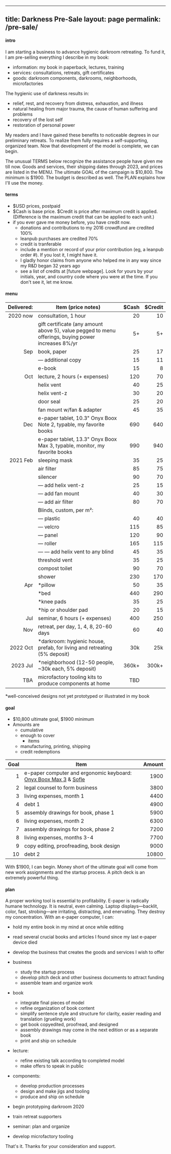 
---
title: Darkness Pre-Sale
layout: page
permalink: /pre-sale/
---

#### intro

I am starting a business to advance hygienic darkroom retreating. To fund it, I am pre-selling everything I describe in my book: 

- information: my book in paperback, lectures, training
- services: consultations, retreats, gift certificates
- goods: darkroom components, darkrooms, neighborhoods, microfactories

The hygienic use of darkness results in:

- relief, rest, and recovery from distress, exhaustion, and illness
- natural healing from major trauma, the cause of human suffering and problems
- recovery of the lost self
- restoration of personal power

My readers and I have gained these benefits to noticeable degrees in our preliminary retreats. To realize them fully requires a self-supporting, organized team. Now that development of the model is complete, we can begin.

The unusual TERMS below recognize the assistance people have given me till now. Goods and services, their shipping dates through 2023, and prices are listed in the MENU. The ultimate GOAL of the campaign is $10,800. The minimum is $1900. The budget is described as well. The PLAN explains how I'll use the money.

#### terms

- $USD prices, postpaid 
- $Cash is base price. $Credit is price after maximum credit is applied. (Difference is the maximum credit that can be applied to each unit.)
- if you ever gave me money before, you have credit now.
    - donations and contributions to my 2016 crowdfund are credited 100%
    - leanpub purchases are credited 70%
    - credit is tranferable
    - include a mention or record of your prior contribution (eg, a leanpub order #). If you lost it, I might have it.
    - I gladly honor claims from anyone who helped me in any way since my R&D began 32 years ago
    - see a list of credits at [future webpage]. Look for yours by your initials, year, and country code where you were at the time. If you don't see it, let me know.

#### menu

| Delivered: | Item (price notes)                     | $Cash | $Credit | 
| ---:| --- | ---:| ---:|
| 2020 now | consultation, 1 hour                     |   20  |   10    |
|          | gift certificate (any amount above 5), value pegged to menu offerings, buying power increases 8%/yr | 5+ | 5+ |
|      Sep | book, paper                              |   25  |   17    |
|          | — additional copy                        |   15  |   11    |
|          | e-book                                   |   15  |    8    |
|      Oct | lecture, 2 hours (+ expenses)            |  120  |   70    |
|          | helix vent                               |   40  |   25    |
|          | helix vent-z                             |   30  |   20    |
|          | door seal                                |   25  |   20    |
|          | fan mount w/fan & adapter                |   45  |   35    |
|      Dec | e-paper tablet, 10.3" Onyx Boox Note 2, typable, my favorite books |  690  |  640    |
|          | e-paper tablet, 13.3" Onyx Boox Max 3, typable, monitor, my favorite books  |  990  |  940    |
| 2021 Feb | sleeping mask                            |   35  |   25    |
|          | air filter                               |   85  |   75    |
|          | silencer                                 |   90  |   70    |
|          | ⁠— add helix vent-z                       |   25  |   15    |
|          | ⁠— add fan mount                          |   40  |   30    |
|          | ⁠— add air filter                         |   80  |   70    |
|          | Blinds, custom, per m²:                  |       |         |
|          | ⁠— plastic                                |   40  |   40    |
|          | ⁠— velcro                                 |  115  |   85    |
|          | ⁠— panel                                  |  120  |   90    |
|          | ⁠— roller                                 |  165  |  115    |
|          | ⁠— ⁠— add helix vent to any blind          |   45  |   35    |
|          | threshold vent                           |   35  |   25    |
|          | compost toilet                           |   90  |   70    |
|          | shower                                   |  230  |  170    |
|      Apr | *pillow                                  |   50  |   35    |
|          | *bed                                     |  440  |  290    |
|          | *knee pads                               |   35  |   25    |
|          | *hip or shoulder pad                     |   20  |   15    |
|      Jul | seminar, 6 hours (+ expenses)            |  400  |  250    |
|      Nov | retreat, per day, 1, 4, 8, 20-60 days    |   60  |   40    |
| 2022 Oct | *darkroom: hygienic house, prefab, for living and retreating (5% deposit) |  30k  |  25k    |
| 2023 Jul | *neighborhood (12-50 people, ~30k each, 5% deposit) | 360k+ | 300k+   |      
| TBA      | microfactory tooling kits to produce components at home |  TBD  |         |   

 *well-conceived designs not yet prototyped or illustrated in my book

#### goal

- $10,800 ultimate goal, $1900 minimum
- Amounts are
    - cumulative
    - enough to cover
        -  items
	- manufacturing, printing, shipping
	- credit redemptions

| Goal | Item                             | Amount |
| --:| ---- | ---:|
|  1 | e-paper computer and ergonomic keyboard: [Onyx Boox Max 3](https://ereader.store/en/onyx-boox/onyx-boox-max-3-white-57.html) & [Sofle](https://josef-adamcik.cz/electronics/let-me-introduce-you-sofle-keyboard-split-keyboard-based-on-lily58.html) |  1900 |
|  2 | legal counsel to form business          |  3800 |
|  3 | living expenses, month 1                |  4400 |
|  4 | debt 1                                  |  4900 |
|  5 | assembly drawings for book, phase 1     |  5900 |
|  6 | living expenses, month 2                |  6300 |
|  7 | assembly drawings for book, phase 2     |  7200 |
|  8 | living expenses, months 3-4             |  7700 |
|  9 | copy editing, proofreading, book design |  9000 |
| 10 | debt 2                                  | 10800 | 

With $1900, I can begin. Money short of the ultimate goal will come from new work assignments and the startup process. A pitch deck is an extremely powerful thing.

#### plan

A proper working tool is essential to profitability. E-paper is radically humane technology. It is neutral, even calming. Laptop displays⁠—backlit, color, fast, strobing⁠—are irritating, distracting, and enervating. They destroy my concentration. With an e-paper computer, I can:

- hold my entire book in my mind at once while editing
- read several crucial books and articles I found since my last e-paper device died
- develop the business that creates the goods and services I wish to offer

- business
    - study the startup process 
    - develop pitch deck and other business documents to attract funding
    - assemble team and organize work
- book
    - integrate final pieces of model 
    - refine organization of book content
    - simplify sentence style and structure for clarity, easier reading and translation (grueling work)
    - get book copyedited, proofread, and designed
    - assembly drawings may come in the next edition or as a separate book
    - print and ship on schedule
- lecture: 
    - refine existing talk according to completed model
    - make offers to speak in public
- components: 
    - develop production processes
    - design and make jigs and tooling
    - produce and ship on schedule
- begin prototyping darkroom 2020
- train retreat supporters
- seminar: plan and organize
- develop microfactory tooling
            
That's it. Thanks for your consideration and support. 
<!--stackedit_data:
eyJoaXN0b3J5IjpbOTk3MjM3OTk1LC0xODg1NzgyNDE3LC0xND
c5ODQ4ODQ3LC0xODMxOTM4NzcxLC0xMzAxODEzMzQ1LDkyOTQ4
MDI1MywzNDE0MzM3NzhdfQ==
-->
